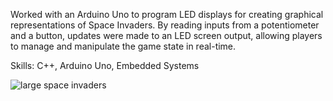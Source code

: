 Worked with an Arduino Uno to program LED displays for creating graphical representations of Space Invaders. By reading inputs from a potentiometer and a button, updates were made to an LED screen output, allowing players to manage and manipulate the game state in real-time.

Skills: C++, Arduino Uno, Embedded Systems


![large space invaders](https://github.com/dtrobles/ArduinoSpaceInvaders/assets/159510753/3a466ee5-4c22-4071-bacc-06e9e5ec5733)

